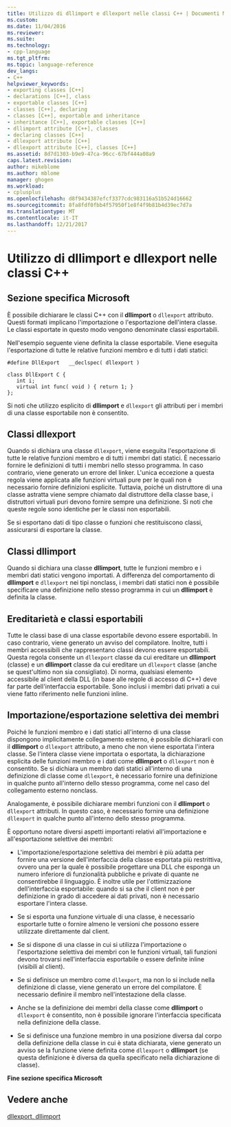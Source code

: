 ```yaml
---
title: Utilizzo di dllimport e dllexport nelle classi C++ | Documenti Microsoft
ms.custom: 
ms.date: 11/04/2016
ms.reviewer: 
ms.suite: 
ms.technology:
- cpp-language
ms.tgt_pltfrm: 
ms.topic: language-reference
dev_langs:
- C++
helpviewer_keywords:
- exporting classes [C++]
- declarations [C++], class
- exportable classes [C++]
- classes [C++], declaring
- classes [C++], exportable and inheritance
- inheritance [C++], exportable classes [C++]
- dllimport attribute [C++], classes
- declaring classes [C++]
- dllexport attribute [C++]
- dllexport attribute [C++], classes [C++]
ms.assetid: 8d7d1303-b9e9-47ca-96cc-67bf444a08a9
caps.latest.revision: 
author: mikeblome
ms.author: mblome
manager: ghogen
ms.workload:
- cplusplus
ms.openlocfilehash: d8f9434387efcf3377cdc983116a51b524d16662
ms.sourcegitcommit: 8fa8fdf0fbb4f57950f1e8f4f9b81b4d39ec7d7a
ms.translationtype: MT
ms.contentlocale: it-IT
ms.lasthandoff: 12/21/2017
---
```

# <a name="using-dllimport-and-dllexport-in-c-classes"></a>Utilizzo di dllimport e dllexport nelle classi C++
## <a name="microsoft-specific"></a>Sezione specifica Microsoft  
 È possibile dichiarare le classi C++ con il **dllimport** o `dllexport` attributo. Questi formati implicano l'importazione o l'esportazione dell'intera classe. Le classi esportate in questo modo vengono denominate classi esportabili.  
  
 Nell'esempio seguente viene definita la classe esportabile. Viene eseguita l'esportazione di tutte le relative funzioni membro e di tutti i dati statici:  
  
```  
#define DllExport   __declspec( dllexport )  
  
class DllExport C {  
   int i;  
   virtual int func( void ) { return 1; }  
};  
```  
  
 Si noti che utilizzo esplicito di **dllimport** e `dllexport` gli attributi per i membri di una classe esportabile non è consentito.  
  
##  <a name="_pluslang_using_dllimport_and_dllexport_in_c2b2bdllexportclasses"></a>Classi dllexport  
 Quando si dichiara una classe `dllexport`, viene eseguita l'esportazione di tutte le relative funzioni membro e di tutti i membri dati statici. È necessario fornire le definizioni di tutti i membri nello stesso programma. In caso contrario, viene generato un errore del linker. L'unica eccezione a questa regola viene applicata alle funzioni virtuali pure per le quali non è necessario fornire definizioni esplicite. Tuttavia, poiché un distruttore di una classe astratta viene sempre chiamato dal distruttore della classe base, i distruttori virtuali puri devono fornire sempre una definizione. Si noti che queste regole sono identiche per le classi non esportabili.  
  
 Se si esportano dati di tipo classe o funzioni che restituiscono classi, assicurarsi di esportare la classe.  
  
##  <a name="_pluslang_dllexport_classesdllexportclasses"></a>Classi dllimport  
 Quando si dichiara una classe **dllimport**, tutte le funzioni membro e i membri dati statici vengono importati. A differenza del comportamento di **dllimport** e `dllexport` nei tipi nonclass, i membri dati statici non è possibile specificare una definizione nello stesso programma in cui un **dllimport** è definita la classe.  
  
##  <a name="_pluslang_using_dllimport_and_dllexport_in_c2b2binheritanceandexportableclasses"></a>Ereditarietà e classi esportabili  
 Tutte le classi base di una classe esportabile devono essere esportabili. In caso contrario, viene generato un avviso del compilatore. Inoltre, tutti i membri accessibili che rappresentano classi devono essere esportabili. Questa regola consente un `dllexport` classe da cui ereditare un **dllimport** (classe) e un **dllimport** classe da cui ereditare un `dllexport` classe (anche se quest'ultimo non sia consigliato). Di norma, qualsiasi elemento accessibile al client della DLL (in base alle regole di accesso di C++) deve far parte dell'interfaccia esportabile. Sono inclusi i membri dati privati a cui viene fatto riferimento nelle funzioni inline.  
  
##  <a name="_pluslang_using_dllimport_and_dllexport_in_c2b2bselectivememberimportexport"></a>Importazione/esportazione selettiva dei membri  
 Poiché le funzioni membro e i dati statici all'interno di una classe dispongono implicitamente collegamento esterno, è possibile dichiararli con il **dllimport** o `dllexport` attributo, a meno che non viene esportata l'intera classe. Se l'intera classe viene importata o esportata, la dichiarazione esplicita delle funzioni membro e i dati come **dllimport** o `dllexport` non è consentito. Se si dichiara un membro dati statici all'interno di una definizione di classe come `dllexport`, è necessario fornire una definizione in qualche punto all'interno dello stesso programma, come nel caso del collegamento esterno nonclass.  
  
 Analogamente, è possibile dichiarare membri funzioni con il **dllimport** o `dllexport` attributi. In questo caso, è necessario fornire una definizione `dllexport` in qualche punto all'interno dello stesso programma.  
  
 È opportuno notare diversi aspetti importanti relativi all'importazione e all'esportazione selettive dei membri:  
  
-   L'importazione/esportazione selettiva dei membri è più adatta per fornire una versione dell'interfaccia della classe esportata più restrittiva, ovvero una per la quale è possibile progettare una DLL che esponga un numero inferiore di funzionalità pubbliche e private di quante ne consentirebbe il linguaggio. È inoltre utile per l'ottimizzazione dell'interfaccia esportabile: quando si sa che il client non è per definizione in grado di accedere ai dati privati, non è necessario esportare l'intera classe.  
  
-   Se si esporta una funzione virtuale di una classe, è necessario esportarle tutte o fornire almeno le versioni che possono essere utilizzate direttamente dal client.  
  
-   Se si dispone di una classe in cui si utilizza l'importazione o l'esportazione selettiva dei membri con le funzioni virtuali, tali funzioni devono trovarsi nell'interfaccia esportabile o essere definite inline (visibili al client).  
  
-   Se si definisce un membro come `dllexport`, ma non lo si include nella definizione di classe, viene generato un errore del compilatore. È necessario definire il membro nell'intestazione della classe.  
  
-   Anche se la definizione dei membri della classe come **dllimport** o `dllexport` è consentito, non è possibile ignorare l'interfaccia specificata nella definizione della classe.  
  
-   Se si definisce una funzione membro in una posizione diversa dal corpo della definizione della classe in cui è stata dichiarata, viene generato un avviso se la funzione viene definita come `dllexport` o **dllimport** (se questa definizione è diversa da quella specificato nella dichiarazione di classe).  
  
**Fine sezione specifica Microsoft**  
  
## <a name="see-also"></a>Vedere anche  
 [dllexport, dllimport](../cpp/dllexport-dllimport.md)